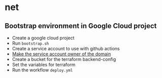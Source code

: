 # net

## Bootstrap environment in Google Cloud project

- Create a google cloud project
- Run `bootstrap.sh`
- Create a service account to use with github actions
- [Make the service account owner of the domain](https://search.google.com/search-console/users)
- Create a bucket for the terraform backend-config
- Set the variables for terraform
- Run the workflow `deploy.yml`
